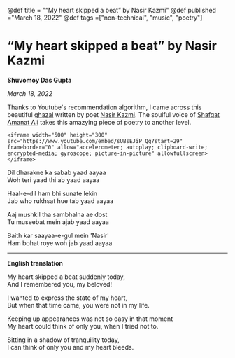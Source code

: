 @def title = "“My heart skipped a beat” by Nasir Kazmi"
@def published ="March 18, 2022"
@def tags =["non-technical", "music",  "poetry"]

# “My heart skipped a beat” by Nasir Kazmi

**Shuvomoy Das Gupta**

*March 18, 2022*

Thanks to Youtube's recommendation algorithm, I came across this beautiful [ghazal](https://en.wikipedia.org/wiki/Ghazal) written by poet [Nasir Kazmi](https://en.wikipedia.org/wiki/Nasir_Kazmi). The soulful voice of [Shafqat Amanat Ali](https://en.wikipedia.org/wiki/Shafqat_Amanat_Ali) takes this amazying piece of poetry to another level.

~~~
<iframe width="500" height="300" src="https://www.youtube.com/embed/sUBsEJiP_Qg?start=29" frameborder="0" allow="accelerometer; autoplay; clipboard-write; encrypted-media; gyroscope; picture-in-picture" allowfullscreen></iframe>
~~~

Dil dharakne ka sabab yaad aayaa  
Woh teri yaad thi ab yaad aayaa  
  
Haal-e-dil ham bhi sunate lekin  
Jab who rukhsat hue tab yaad aayaa  
  
Aaj mushkil tha sambhalna ae dost  
Tu museebat mein ajab yaad aayaa  
  
Baith kar saayaa-e-gul  mein 'Nasir'  
Ham bohat roye woh jab yaad aayaa  
  
---

**English translation**

My heart skipped a beat suddenly today,  
And I remembered you, my beloved!   
  
I wanted to express the state of my heart,  
But when that time came, you were not in my life.  
  
Keeping up appearances was not so easy in that moment  
My heart could think of only you, when I tried not to.  
  
Sitting in a shadow of tranquility today,  
I can think of only you and my heart bleeds.   
  

